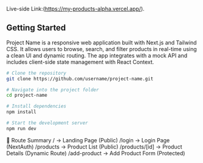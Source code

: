 Live-side Link:(https://my-products-alpha.vercel.app/).

## Getting Started

Project Name is a responsive web application built with Next.js and Tailwind CSS. It allows users to browse, search, and filter products in real-time using a clean UI and dynamic routing. The app integrates with a mock API and includes client-side state management with React Context.

```bash
# Clone the repository
git clone https://github.com/username/project-name.git

# Navigate into the project folder
cd project-name

# Install dependencies
npm install

# Start the development server
npm run dev

```
🚦 Route Summary
/                → Landing Page (Public)
/login           → Login Page (NextAuth)
/products        → Product List (Public)
/products/[id]   → Product Details (Dynamic Route)
/add-product → Add Product Form (Protected)
